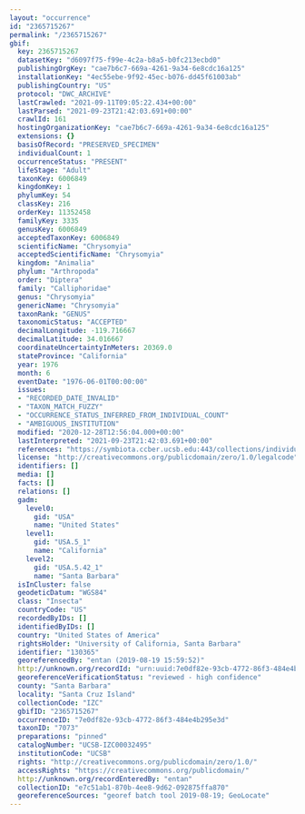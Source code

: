 ```yaml
---
layout: "occurrence"
id: "2365715267"
permalink: "/2365715267"
gbif:
  key: 2365715267
  datasetKey: "d6097f75-f99e-4c2a-b8a5-b0fc213ecbd0"
  publishingOrgKey: "cae7b6c7-669a-4261-9a34-6e8cdc16a125"
  installationKey: "4ec55ebe-9f92-45ec-b076-dd45f61003ab"
  publishingCountry: "US"
  protocol: "DWC_ARCHIVE"
  lastCrawled: "2021-09-11T09:05:22.434+00:00"
  lastParsed: "2021-09-23T21:42:03.691+00:00"
  crawlId: 161
  hostingOrganizationKey: "cae7b6c7-669a-4261-9a34-6e8cdc16a125"
  extensions: {}
  basisOfRecord: "PRESERVED_SPECIMEN"
  individualCount: 1
  occurrenceStatus: "PRESENT"
  lifeStage: "Adult"
  taxonKey: 6006849
  kingdomKey: 1
  phylumKey: 54
  classKey: 216
  orderKey: 11352458
  familyKey: 3335
  genusKey: 6006849
  acceptedTaxonKey: 6006849
  scientificName: "Chrysomyia"
  acceptedScientificName: "Chrysomyia"
  kingdom: "Animalia"
  phylum: "Arthropoda"
  order: "Diptera"
  family: "Calliphoridae"
  genus: "Chrysomyia"
  genericName: "Chrysomyia"
  taxonRank: "GENUS"
  taxonomicStatus: "ACCEPTED"
  decimalLongitude: -119.716667
  decimalLatitude: 34.016667
  coordinateUncertaintyInMeters: 20369.0
  stateProvince: "California"
  year: 1976
  month: 6
  eventDate: "1976-06-01T00:00:00"
  issues:
  - "RECORDED_DATE_INVALID"
  - "TAXON_MATCH_FUZZY"
  - "OCCURRENCE_STATUS_INFERRED_FROM_INDIVIDUAL_COUNT"
  - "AMBIGUOUS_INSTITUTION"
  modified: "2020-12-28T12:56:04.000+00:00"
  lastInterpreted: "2021-09-23T21:42:03.691+00:00"
  references: "https://symbiota.ccber.ucsb.edu:443/collections/individual/index.php?occid=130365"
  license: "http://creativecommons.org/publicdomain/zero/1.0/legalcode"
  identifiers: []
  media: []
  facts: []
  relations: []
  gadm:
    level0:
      gid: "USA"
      name: "United States"
    level1:
      gid: "USA.5_1"
      name: "California"
    level2:
      gid: "USA.5.42_1"
      name: "Santa Barbara"
  isInCluster: false
  geodeticDatum: "WGS84"
  class: "Insecta"
  countryCode: "US"
  recordedByIDs: []
  identifiedByIDs: []
  country: "United States of America"
  rightsHolder: "University of California, Santa Barbara"
  identifier: "130365"
  georeferencedBy: "entan (2019-08-19 15:59:52)"
  http://unknown.org/recordId: "urn:uuid:7e0df82e-93cb-4772-86f3-484e4b295e3d"
  georeferenceVerificationStatus: "reviewed - high confidence"
  county: "Santa Barbara"
  locality: "Santa Cruz Island"
  collectionCode: "IZC"
  gbifID: "2365715267"
  occurrenceID: "7e0df82e-93cb-4772-86f3-484e4b295e3d"
  taxonID: "7073"
  preparations: "pinned"
  catalogNumber: "UCSB-IZC00032495"
  institutionCode: "UCSB"
  rights: "http://creativecommons.org/publicdomain/zero/1.0/"
  accessRights: "https://creativecommons.org/publicdomain/"
  http://unknown.org/recordEnteredBy: "entan"
  collectionID: "e7c51ab1-870b-4ee8-9d62-092875ffa870"
  georeferenceSources: "georef batch tool 2019-08-19; GeoLocate"
---
```

